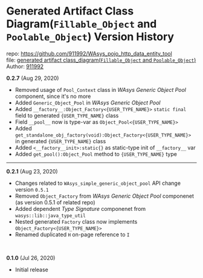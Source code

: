 # Generated Artifact Class Diagram(`Fillable_Object` and `Poolable_Object`) Version History
repo: https://github.com/911992/WAsys_pojo_http_data_entity_tool  
file: [generated artifact class_diagram(`Fillable_Object` and `Poolable_Object`)](./fillable_poolable_gen_artifact_class_diagram.svg)  
Author: [911992](https://github.com/911992)  

**0.2.7** (Aug 29, 2020)

* Removed usage of `Pool_Context` class in *WAsys Generic Object Pool* component, since it's no more
* Added `Generic_Object_Pool` in *WAsys Generic Object Pool*
* Added `__factory__:Object_Factory<{USER_TYPE_NAME}>` `static final` field to generated `{USER_TYPE_NAME}` class
* Field `__pool__` now is type-var as `Object_Pool<{USER_TYPE_NAME}>`
* Added `get_standalone_obj_factory(void):Object_Factory<{USER_TYPE_NAME}>` in generated `{USER_TYPE_NAME}` class
* Added `<__factory__init>:static{}` as static-type init of `__factory__` var
* Added `get_pool():Object_Pool` method to `{USER_TYPE_NAME}` type

<hr/>

**0.2.1** (Aug 23, 2020)

* Changes related to `WAsys_simple_generic_object_pool` API change version `0.5.1`
* Removed `Object_Factory` from *WAsys Generic Object Pool* componenet (as version 0.5.1 of related repo)
* Added dependent *Type Signature* componenet from `wasys::lib::java_type_util`
* Nested generated `Factory` class now implements `Object_Factory<{USER_TYPE_NAME}>`
* Renamed duplicated `H` on-page reference to `I`

<br/>

**0.1.0** (Jul 26, 2020)

* Initial release